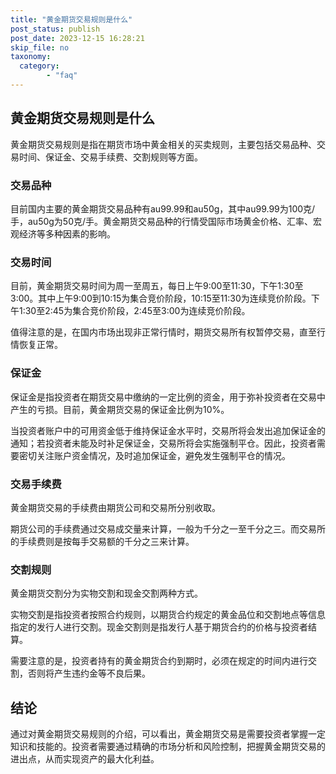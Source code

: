 ```yaml
---
title: "黄金期货交易规则是什么"
post_status: publish
post_date: 2023-12-15 16:28:21
skip_file: no
taxonomy:
  category:
        - "faq"
---
```


## 黄金期货交易规则是什么

黄金期货交易规则是指在期货市场中黄金相关的买卖规则，主要包括交易品种、交易时间、保证金、交易手续费、交割规则等方面。

### 交易品种

目前国内主要的黄金期货交易品种有au99.99和au50g，其中au99.99为100克/手，au50g为50克/手。黄金期货交易品种的行情受国际市场黄金价格、汇率、宏观经济等多种因素的影响。

### 交易时间

目前，黄金期货交易时间为周一至周五，每日上午9:00至11:30，下午1:30至3:00。其中上午9:00到10:15为集合竞价阶段，10:15至11:30为连续竞价阶段。下午1:30至2:45为集合竞价阶段，2:45至3:00为连续竞价阶段。

值得注意的是，在国内市场出现非正常行情时，期货交易所有权暂停交易，直至行情恢复正常。

### 保证金

保证金是指投资者在期货交易中缴纳的一定比例的资金，用于弥补投资者在交易中产生的亏损。目前，黄金期货交易的保证金比例为10%。

当投资者账户中的可用资金低于维持保证金水平时，交易所将会发出追加保证金的通知；若投资者未能及时补足保证金，交易所将会实施强制平仓。因此，投资者需要密切关注账户资金情况，及时追加保证金，避免发生强制平仓的情况。

### 交易手续费

黄金期货交易的手续费由期货公司和交易所分别收取。

期货公司的手续费通过交易成交量来计算，一般为千分之一至千分之三。而交易所的手续费则是按每手交易额的千分之三来计算。

### 交割规则

黄金期货交割分为实物交割和现金交割两种方式。

实物交割是指投资者按照合约规则，以期货合约规定的黄金品位和交割地点等信息指定的发行人进行交割。现金交割则是指发行人基于期货合约的价格与投资者结算。

需要注意的是，投资者持有的黄金期货合约到期时，必须在规定的时间内进行交割，否则将产生违约金等不良后果。

## 结论

通过对黄金期货交易规则的介绍，可以看出，黄金期货交易是需要投资者掌握一定知识和技能的。投资者需要通过精确的市场分析和风险控制，把握黄金期货交易的进出点，从而实现资产的最大化利益。

